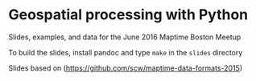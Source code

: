 # Geospatial processing with Python

Slides, examples, and data for the June 2016 Maptime Boston Meetup

To build the slides, install pandoc and type `make` in the `slides` directory


Slides based on (https://github.com/scw/maptime-data-formats-2015)

